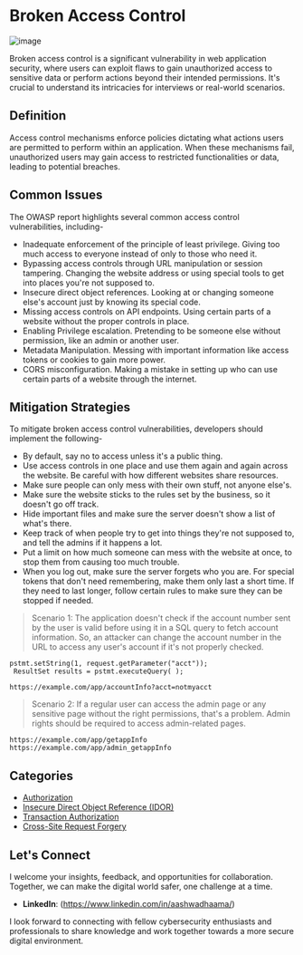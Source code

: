 # Broken Access Control 

![image](https://github.com/vsang181/OWASP-Interview-Preperation/assets/28651683/29143851-e048-4420-910f-4df14839ecc4)

Broken access control is a significant vulnerability in web application security, where users can exploit flaws to gain unauthorized access to sensitive data or perform actions beyond their intended permissions. It's crucial to understand its intricacies for interviews or real-world scenarios. 

## Definition 

Access control mechanisms enforce policies dictating what actions users are permitted to perform within an application. When these mechanisms fail, unauthorized users may gain access to restricted functionalities or data, leading to potential breaches. 

## Common Issues 

The OWASP report highlights several common access control vulnerabilities, including-  

- Inadequate enforcement of the principle of least privilege. Giving too much access to everyone instead of only to those who need it. 
- Bypassing access controls through URL manipulation or session tampering. Changing the website address or using special tools to get into places you're not supposed to. 
- Insecure direct object references.  Looking at or changing someone else's account just by knowing its special code. 
- Missing access controls on API endpoints. Using certain parts of a website without the proper controls in place. 
- Enabling Privilege escalation. Pretending to be someone else without permission, like an admin or another user.  
- Metadata Manipulation. Messing with important information like access tokens or cookies to gain more power. 
- CORS misconfiguration. Making a mistake in setting up who can use certain parts of a website through the internet. 

## Mitigation Strategies 

To mitigate broken access control vulnerabilities, developers should implement the following- 

- By default, say no to access unless it's a public thing. 
- Use access controls in one place and use them again and again across the website. Be careful with how different websites share resources. 
- Make sure people can only mess with their own stuff, not anyone else's. 
- Make sure the website sticks to the rules set by the business, so it doesn't go off track. 
- Hide important files and make sure the server doesn't show a list of what's there. 
- Keep track of when people try to get into things they're not supposed to, and tell the admins if it happens a lot. 
- Put a limit on how much someone can mess with the website at once, to stop them from causing too much trouble. 
- When you log out, make sure the server forgets who you are. For special tokens that don't need remembering, make them only last a short time. If they need to last longer, follow certain rules to make sure they can be stopped if needed. 

> Scenario 1: The application doesn't check if the account number sent by the user is valid before using it in a SQL query to fetch account information. So, an attacker can change the account number in the URL to access any user's account if it's not properly checked. 

``` 
pstmt.setString(1, request.getParameter("acct")); 
 ResultSet results = pstmt.executeQuery( ); 
``` 
``` 
https://example.com/app/accountInfo?acct=notmyacct 
``` 

> Scenario 2: If a regular user can access the admin page or any sensitive page without the right permissions, that's a problem. Admin rights should be required to access admin-related pages. 

``` 
https://example.com/app/getappInfo 
https://example.com/app/admin_getappInfo 
```

## Categories

- [Authorization](Authorization.md)
- [Insecure Direct Object Reference (IDOR)](Insecure_Direct_Object_Reference.md)
- [Transaction Authorization](Transaction_Authorization.md)
- [Cross-Site Request Forgery](Cross-Site-Request-Forgery.md)

## Let's Connect

I welcome your insights, feedback, and opportunities for collaboration. Together, we can make the digital world safer, one challenge at a time.

- **LinkedIn**: (https://www.linkedin.com/in/aashwadhaama/)

I look forward to connecting with fellow cybersecurity enthusiasts and professionals to share knowledge and work together towards a more secure digital environment.
